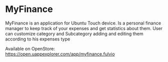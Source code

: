 # MyFinance

MyFinance is an application for Ubuntu Touch device. Is a personal finance manager to keep track of your expenses and get statistics about them.
User can customize category and Subcategory adding and editing them according to his expenses type

Available on OpenStore: https://open.uappexplorer.com/app/myfinance.fulvio
